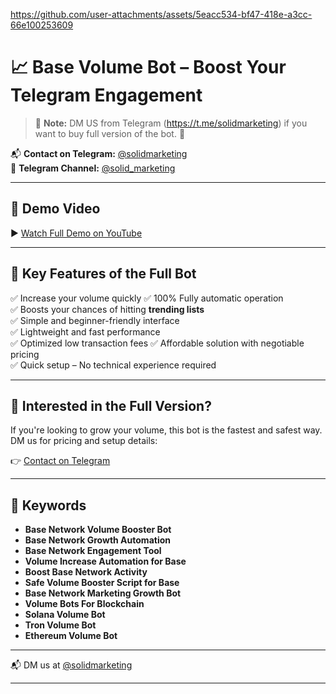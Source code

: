 


https://github.com/user-attachments/assets/5eacc534-bf47-418e-a3cc-66e100253609

# 📈 Base Volume Bot – Boost Your Telegram Engagement

> 🚨 **Note:** DM US from Telegram (https://t.me/solidmarketing) if you want to buy full version of the bot. 💬

📬 **Contact on Telegram:** [@solidmarketing](https://t.me/solidmarketing)  
📢 **Telegram Channel:** [@solid_marketing](https://t.me/solid_marketing)

---

## 🎥 Demo Video

▶️ [Watch Full Demo on YouTube](https://www.youtube.com/watch?v=4exJnZst20g)

---

## 🚀 Key Features of the Full Bot

✅ Increase your volume quickly
✅ 100% Fully automatic operation  
✅ Boosts your chances of hitting **trending lists**  
✅ Simple and beginner-friendly interface  
✅ Lightweight and fast performance  
✅ Optimized low transaction fees
✅ Affordable solution with negotiable pricing  
✅ Quick setup – No technical experience required

---

## 💬 Interested in the Full Version?

If you're looking to grow your volume, this bot is the fastest and safest way.  
DM us for pricing and setup details:

👉 [Contact on Telegram](https://t.me/solidmarketing)

---

## 🧠 Keywords

- **Base Network Volume Booster Bot**
- **Base Network Growth Automation**
- **Base Network Engagement Tool**
- **Volume Increase Automation for Base**
- **Boost Base Network Activity**
- **Safe Volume Booster Script for Base**
- **Base Network Marketing Growth Bot**
- **Volume Bots For Blockchain**
- **Solana Volume Bot**
- **Tron Volume Bot**
- **Ethereum Volume Bot**
  

---

📬 DM us at [@solidmarketing](https://t.me/solidmarketing)

---


